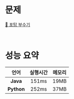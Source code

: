 
# 문제
[📃 포탑 부수기](https://www.codetree.ai/training-field/frequent-problems/destroy-the-turret/description?page=3&pageSize=20&username=)

<br>

# 성능 요약

| 언어 | 실행시간 | 메모리|
| :-----: | :-----: | :-----: |
| **Java** | 151ms | 19MB |
| **Python** | 252ms | 37MB |
